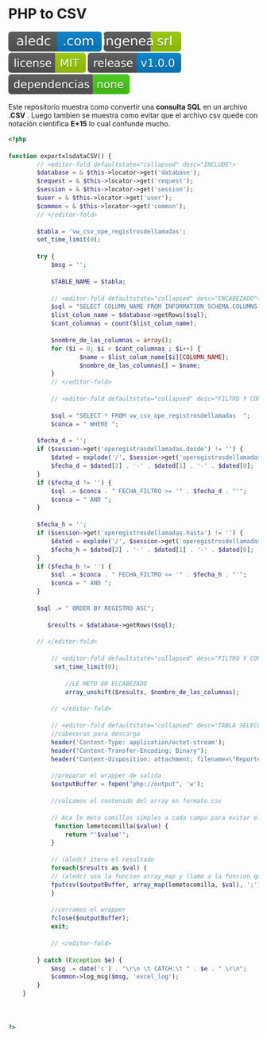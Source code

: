 # PHP to CSV

[![aledc.com](https://github.com/aledc7/Scrum-Certification/blob/master/recursos/aledc.com.svg)](https://aledc.com)
[![ingenea.com.ar](https://github.com/aledc7/Scrum-Certification/blob/master/recursos/ingenea.svg)](http://ingenea.com.ar)
[![License](https://github.com/aledc7/Scrum-Certification/blob/master/recursos/mit-license.svg)](https://aledc.com)
[![GitHub release](https://github.com/aledc7/Scrum-Certification/blob/master/recursos/release.svg)](https://aledc.com)
[![Dependencies](https://github.com/aledc7/Scrum-Certification/blob/master/recursos/dependencias-none.svg)](https://aledc.com)


Este repositorio muestra como convertir una __consulta SQL__ en un archivo  __.CSV__ . 
Luego tambien se muestra como evitar que el archivo csv quede con notación cientifica __E+15__  lo cual confunde mucho.


```php
<?php 

function exportxlsdataCSV() {
        // <editor-fold defaultstate="collapsed" desc="INCLUDE">
        $database = & $this->locator->get('database');
        $request = & $this->locator->get('request');
        $session = & $this->locator->get('session');
        $user = & $this->locator->get('user');
        $common = & $this->locator->get('common');
        // </editor-fold>

        $tabla = 'vw_csv_ope_registrosdellamadas';
        set_time_limit(0);

        try {
            $msg = '';

            $TABLE_NAME = $tabla;

            // <editor-fold defaultstate="collapsed" desc="ENCABEZADO">
            $sql = "SELECT COLUMN_NAME FROM INFORMATION_SCHEMA.COLUMNS WHERE table_name = '" . $TABLE_NAME . "' AND table_schema = '" . DB_NAME . "'  ";
            $list_colum_name = $database->getRows($sql);
            $cant_columnas = count($list_colum_name);
                 
            $nombre_de_las_columnas = array();
            for ($i = 0; $i < $cant_columnas ; $i++) {
                    $name = $list_colum_name[$i][COLUMN_NAME];
                    $nombre_de_las_columnas[] = $name;
            }
            // </editor-fold>
            
            // <editor-fold defaultstate="collapsed" desc="FILTRO Y CONSULTA">

            $sql = "SELECT * FROM vw_csv_ope_registrosdellamadas  ";
            $conca = " WHERE ";

        $fecha_d = '';
        if ($session->get('operegistrosdellamadas.desde') != '') {
            $dated = explode('/', $session->get('operegistrosdellamadas.desde'));
            $fecha_d = $dated[2] . '-' . $dated[1] . '-' . $dated[0];
        }
        if ($fecha_d != '') {
            $sql .= $conca . " FECHA_FILTRO >= '" . $fecha_d . "'";
            $conca = " AND ";
        }

        $fecha_h = '';
        if ($session->get('operegistrosdellamadas.hasta') != '') {
            $dated = explode('/', $session->get('operegistrosdellamadas.hasta'));
            $fecha_h = $dated[2] . '-' . $dated[1] . '-' . $dated[0];
        }
        if ($fecha_h != '') {
            $sql .= $conca . " FECHA_FILTRO <= '" . $fecha_h . "'";
            $conca = " AND ";
        }

        $sql .= " ORDER BY REGISTRO ASC";
        
           $results = $database->getRows($sql);
                      
        // </editor-fold>
        
            // <editor-fold defaultstate="collapsed" desc="FILTRO Y CONSULTA">
             set_time_limit(0);
                
                //LE METO EN ELCABEZADO
                array_unshift($results, $nombre_de_las_columnas);
                
            // </editor-fold>
            
            // <editor-fold defaultstate="collapsed" desc="TABLA SELECCIONADA A CSV">
            //cabeceras para descarga
            header('Content-Type: application/octet-stream');
            header("Content-Transfer-Encoding: Binary"); 
            header("Content-disposition: attachment; filename=\"Reporte RL.csv\""); 

            //preparar el wrapper de salida
            $outputBuffer = fopen("php://output", 'w');
            
            //volcamos el contenido del array en formato csv
             
            // Aca le meto comillas simples a cada campo para evitar el formato cientifico E+15
             function lemetocomilla($value) {
                return "'$value'";
            }
            
            // (aledc) itero el resultado
            foreach($results as $val) {                                          
            // (aledc) uso la funcion array_map y llamo a la funcion que cree arriba          
            fputcsv($outputBuffer, array_map(lemetocomilla, $val), ';');                               
            }
                                  
            //cerramos el wrapper
            fclose($outputBuffer);
            exit;

            // </editor-fold>
            
        } catch (Exception $e) {
            $msg .= date('c') . "\r\n \t CATCH:\t " . $e . " \r\n";
            $common->log_msg($msg, 'excel_log');
        }
    }



?>


````



